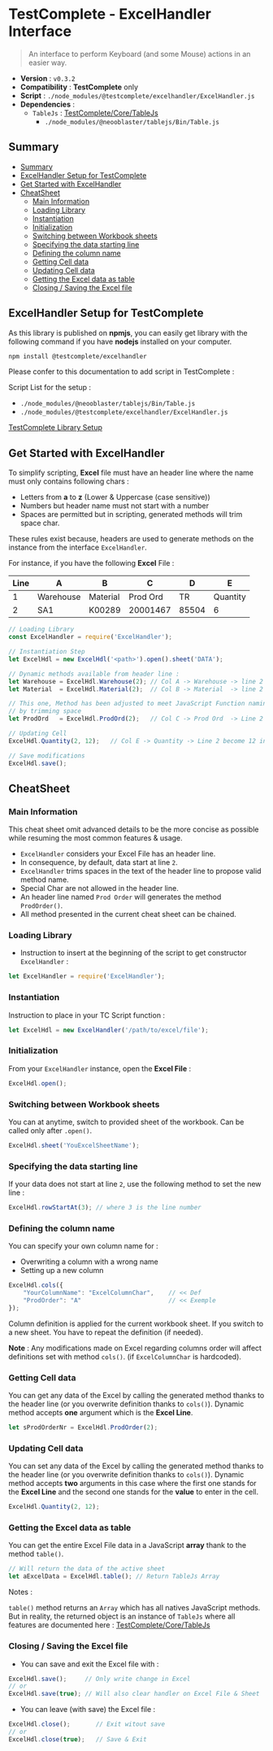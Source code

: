 # TestComplete - ExcelHandler Interface

> An interface to perform Keyboard (and some Mouse) actions in an easier way.

* **Version** : ``v0.3.2``
* **Compatibility** : **TestComplete** only
* **Script** : ``./node_modules/@testcomplete/excelhandler/ExcelHandler.js``
* **Dependencies** :
    * ``TableJs`` : [TestComplete/Core/TableJs](https://gitlab.viseo.com/testcomplete/core/tablejs)
        * ``./node_modules/@neooblaster/tablejs/Bin/Table.js``



## Summary

[](BeginSummary)
* [Summary](#summary)
* [ExcelHandler Setup for TestComplete](#excelhandler-setup-for-testcomplete)
* [Get Started with ExcelHandler](#get-started-with-excelhandler)
* [CheatSheet](#cheatsheet)
    * [Main Information](#main-information)
    * [Loading Library](#loading-library)
    * [Instantiation](#instantiation)
    * [Initialization](#initialization)
    * [Switching between Workbook sheets](#switching-between-workbook-sheets)
    * [Specifying the data starting line](#specifying-the-data-starting-line)
    * [Defining the column name](#defining-the-column-name)
    * [Getting Cell data](#getting-cell-data)
    * [Updating Cell data](#updating-cell-data)
    * [Getting the Excel data as table](#getting-the-excel-data-as-table)
    * [Closing / Saving the Excel file](#closing-saving-the-excel-file)
[](EndSummary)



## ExcelHandler Setup for TestComplete

As this library is published on **npmjs**,
you can easily get library with the following command
if you have **nodejs** installed on your computer.

````bash
npm install @testcomplete/excelhandler
````

Please confer to this documentation to add script in TestComplete :

Script List for the setup :

* ``./node_modules/@neooblaster/tablejs/Bin/Table.js``
* ``./node_modules/@testcomplete/excelhandler/ExcelHandler.js``

[TestComplete Library Setup](https://gitlab.viseo.com/testcomplete/documentations/testcompletelibrarysetup)



## Get Started with ExcelHandler

To simplify scripting, 
**Excel** file must have an header line
where the name must only contains following chars :

- Letters from **a** to **z** (Lower & Uppercase (case sensitive))
- Numbers but header name must not start with a number
- Spaces are permitted but in scripting, generated methods will trim space char.

These rules exist because, headers are used to generate methods on the instance
from the interface ``ExcelHandler``.

For instance, if you have the following **Excel** File :

| Line | A | B | C | D | E |
|---|---|---|---|---|---|
| 1 | Warehouse | Material | Prod Ord | TR | Quantity |
| 2 | SA1 | K00289 | 20001467 | 85504 | 6 |
 
````js
// Loading Library
const ExcelHandler = require('ExcelHandler');

// Instantiation Step
let ExcelHdl = new ExcelHdl('<path>').open().sheet('DATA');

// Dynamic methods available from header line :
let Warehouse = ExcelHdl.Warehouse(2); // Col A -> Warehouse -> line 2 = SA1
let Material  = ExcelHdl.Material(2);  // Col B -> Material  -> line 2 = K00289

// This one, Method has been adjusted to meet JavaScript Function naming convention rule
// by trimming space
let ProdOrd   = ExcelHdl.ProdOrd(2);   // Col C -> Prod Ord  -> Line 2 = 20001467

// Updating Cell
ExcelHdl.Quantity(2, 12);   // Col E -> Quantity -> Line 2 become 12 instead of 6

// Save modifications
ExcelHdl.save();
````



## CheatSheet

### Main Information

This cheat sheet omit advanced details to be the more concise as 
possible while resuming the most common features & usage.

* ``ExcelHandler`` considers your Excel File has an header line.
* In consequence, by default, data start at line ``2``.
* ``ExcelHandler`` trims spaces in the text of the header line to
propose valid method name.
* Special Char are not allowed in the header line.
* An header line named ``Prod Order`` will generates the method
``ProdOrder()``.
* All method presented in the current cheat sheet can be chained.



### Loading Library

* Instruction to insert at the beginning of the script to get
constructor ``ExcelHandler`` :

````js
let ExcelHandler = require('ExcelHandler');
````


### Instantiation

Instruction to place in your TC Script function :

````js
let ExcelHdl = new ExcelHandler('/path/to/excel/file');
````



### Initialization

From your ``ExcelHandler`` instance, open the **Excel File** : 

````js
ExcelHdl.open();
````



### Switching between Workbook sheets

You can at anytime, switch to provided sheet of the workbook.
Can be called only after ``.open()``.

````js
ExcelHdl.sheet('YouExcelSheetName');
````



### Specifying the data starting line

If your data does not start at line ``2``,
use the following method to set the new line :

````js
ExcelHdl.rowStartAt(3); // where 3 is the line number
````



### Defining the column name

You can specify your own column name for :

* Overwriting a column with a wrong name 
* Setting up a new column

````js
ExcelHdl.cols({
    "YourColumnName": "ExcelColumnChar",    // << Def
    "ProdOrder": "A"                        // << Exemple
});
````

Column definition is applied for the current workbook sheet.
If you switch to a new sheet. You have to repeat 
the definition (if needed).

**Note** : Any modifications made on Excel regarding columns order will 
affect definitions set with method ``cols()``.
(if `ExcelColumnChar` is hardcoded). 



### Getting Cell data

You can get any data of the Excel by calling the generated
method thanks to the header line (or you overwrite definition
thanks to `cols()`). Dynamic method accepts **one** argument which
is the **Excel Line**.

````js
let sProdOrderNr = ExcelHdl.ProdOrder(2);
````



### Updating Cell data

You can set any data of the Excel by calling the generated
method thanks to the header line (or you overwrite definition
thanks to `cols()`). 
Dynamic method accepts **two** arguments in this case where
the first one stands for the **Excel Line** and the second one stands for the
**value** to enter in the cell.

````js
ExcelHdl.Quantity(2, 12);
````



### Getting the Excel data as table

You can get the entire Excel File data in a JavaScript **array**
thank to the method ``table()``.

````js
// Will return the data of the active sheet
let aExcelData = ExcelHdl.table(); // Return TableJs Array
````

Notes :

``table()`` method returns an `Array` which has all natives JavaScript methods.
But in reality, the returned object is an instance of ``TableJs`` 
where all features are
documented here : [TestComplete/Core/TableJs](https://gitlab.viseo.com/testcomplete/core/tablejs)



### Closing / Saving the Excel file

* You can save and exit the Excel file with :

````js
ExcelHdl.save();     // Only write change in Excel
// or
ExcelHdl.save(true); // Will also clear handler on Excel File & Sheet
````

* You can leave (with save) the Excel file :

````js
ExcelHdl.close();       // Exit witout save
// or
ExcelHdl.close(true);   // Save & Exit
````